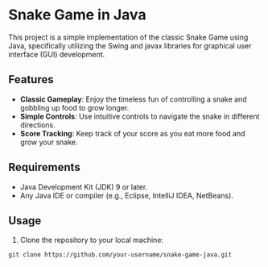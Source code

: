 # Snake Game in Java

This project is a simple implementation of the classic Snake Game using Java, specifically utilizing the Swing and javax libraries for graphical user interface (GUI) development.

## Features

- **Classic Gameplay**: Enjoy the timeless fun of controlling a snake and gobbling up food to grow longer.
- **Simple Controls**: Use intuitive controls to navigate the snake in different directions.
- **Score Tracking**: Keep track of your score as you eat more food and grow your snake.

## Requirements

- Java Development Kit (JDK) 9 or later.
- Any Java IDE or compiler (e.g., Eclipse, IntelliJ IDEA, NetBeans).

## Usage

1. Clone the repository to your local machine:

```bash
git clone https://github.com/your-username/snake-game-java.git
